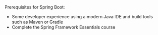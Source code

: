 Prerequisites for Spring Boot:

- Some developer experience using a modern Java IDE and build tools such as Maven or Gradle
- Complete the Spring Framework Essentials course
